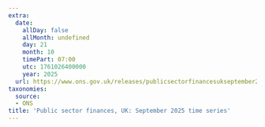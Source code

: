 ```yaml
---
extra:
  date:
    allDay: false
    allMonth: undefined
    day: 21
    month: 10
    timePart: 07:00
    utc: 1761026400000
    year: 2025
  url: https://www.ons.gov.uk/releases/publicsectorfinancesukseptember2025timeseries
taxonomies:
  source:
  - ONS
title: 'Public sector finances, UK: September 2025 time series'
---
```

